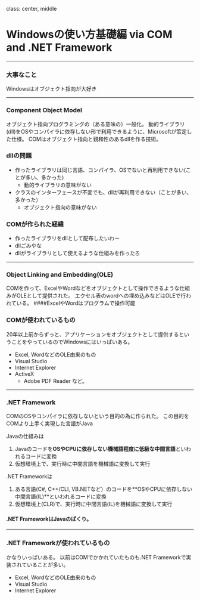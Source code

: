 class: center, middle

# Windowsの使い方基礎編 via COM and .NET Framework

---

### 大事なこと

Windowsはオブジェクト指向が大好き

---

### Component Object Model
オブジェクト指向プログラミングの（ある意味の）一般化。
動的ライブラリ(dll)をOSやコンパイラに依存しない形で利用できるように、Microsoftが策定した仕様。
COMはオブジェクト指向と親和性のあるdllを作る技術。

### dllの問題
* 作ったライブラリは同じ言語、コンパイラ、OSでないと再利用できない(ことが多い、多かった)
    * 動的ライブラリの意味がない
* クラスのインターフェースが不変でも、dllが再利用できない（ことが多い、多かった）
    * オブジェクト指向の意味がない

### COMが作られた経緯
* 作ったライブラリをdllとして配布したいわー
* dllごみやな
* dllがライブラリとして使えるような仕組みを作ったろ

---

### Object Linking and Embedding(OLE)
COMを作って、ExcelやWordなどをオブジェクトとして操作できるような仕組みがOLEとして提供された。
エクセル表のwordへの埋め込みなどはOLEで行われている。
####ExcelやWordはプログラムで操作可能

### COMが使われているもの
20年以上前からずっと、アプリケーションをオブジェクトとして提供するということをやっているのでWindowsにはいっぱいある。
* Excel, WordなどのOLE由来のもの
* Visual Studio
* Internet Explorer
* ActiveX
    * Adobe PDF Reader
など。

---

### .NET Framework
COMのOSやコンパイラに依存しないという目的の為に作られた。
この目的をCOMより上手く実現した言語がJava

Javaの仕組みは
1. Javaのコードを**OSやCPUに依存しない機械語程度に低級な中間言語**といわれるコードに変換
2. 仮想環境上で、実行時に中間言語を機械語に変換して実行

.NET Frameworkは
1. ある言語(C#, C++/CLI, VB.NETなど）のコードを**OSやCPUに依存しない中間言語(IL)**といわれるコードに変換
2. 仮想環境上(CLR)で、実行時に中間言語(IL)を機械語に変換して実行

#### .NET FrameworkはJavaのぱくり。

---

### .NET Frameworkが使われているもの
かなりいっぱいある。
以前はCOMでかかれていたものも.NET Frameworkで実装されていることが多い。
* Excel, WordなどのOLE由来のもの
* Visual Studio
* Internet Explorer


